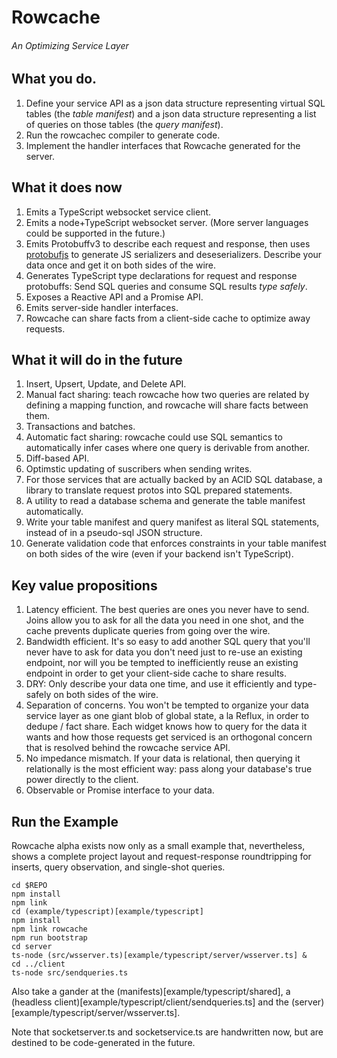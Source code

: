 # Rowcache
###### An Optimizing Service Layer

## What you do.

1. Define your service API as a json data structure representing virtual SQL tables (the _table manifest_) and a json data structure representing a list of queries on those tables (the _query manifest_). 
2. Run the rowcachec compiler to generate code.
3. Implement the handler interfaces that Rowcache generated for the server.

## What it does now

1. Emits a TypeScript websocket service client. 
2. Emits a node+TypeScript websocket server. (More server languages could be supported in the future.)
3. Emits Protobuffv3 to describe each request and response, then uses [protobufjs](https://github.com/dcodeIO/ProtoBuf.js/) to generate JS serializers and deseserializers. Describe your data once and get it on both sides of the wire.
4. Generates TypeScript type declarations for request and response protobuffs: Send SQL queries and consume SQL results _type safely_.
5. Exposes a Reactive API and a Promise API.
6. Emits server-side handler interfaces.
7. Rowcache can share facts from a client-side cache to optimize away requests.

## What it will do in the future

1. Insert, Upsert, Update, and Delete API.
2. Manual fact sharing: teach rowcache how two queries are related by defining a mapping function, and rowcache will share facts between them.
3. Transactions and batches.
4. Automatic fact sharing: rowcache could use SQL semantics to automatically infer cases where one query is derivable from another.
5. Diff-based API.
6. Optimstic updating of suscribers when sending writes.
7. For those services that are actually backed by an ACID SQL database, a library to translate request protos into SQL prepared statements.
8. A utility to read a database schema and generate the table manifest automatically.
9. Write your table manifest and query manifest as literal SQL statements, instead of in a pseudo-sql JSON structure.
10. Generate validation code that enforces constraints in your table manifest on both sides of the wire (even if your backend isn't TypeScript).

## Key value propositions

1. Latency efficient. The best queries are ones you never have to send. Joins allow you to ask for all the data you need in one shot, and the cache prevents duplicate queries from going over the wire.
2. Bandwidth efficient. It's so easy to add another SQL query that you'll never have to ask for data you don't need just to re-use an existing endpoint, nor will you be tempted to inefficiently reuse an existing endpoint in order to get your client-side cache to share results.
3. DRY: Only describe your data one time, and use it efficiently and type-safely on both sides of the wire.
4. Separation of concerns. You won't be tempted to organize your data service layer as one giant blob of global state, a la Reflux, in order to dedupe / fact share. Each widget knows how to query for the data it wants and how those requests get serviced is an orthogonal concern that is resolved behind the rowcache service API.
5. No impedance mismatch. If your data is relational, then querying it relationally is the most efficient way: pass along your database's true power directly to the client.
6. Observable or Promise interface to your data.

## Run the Example
Rowcache alpha exists now only as a small example that, nevertheless, shows a complete project layout and request-response roundtripping for inserts, query observation, and single-shot queries.

```
cd $REPO
npm install
npm link
cd (example/typescript)[example/typescript]
npm install
npm link rowcache
npm run bootstrap
cd server
ts-node (src/wsserver.ts)[example/typescript/server/wsserver.ts] &
cd ../client
ts-node src/sendqueries.ts
```

Also take a gander at the (manifests)[example/typescript/shared], a (headless client)[example/typescript/client/sendqueries.ts] and the (server)[example/typescript/server/wsserver.ts].

Note that socketserver.ts and socketservice.ts are handwritten now, but are destined to be code-generated in the future.
